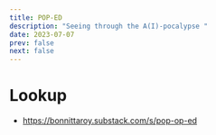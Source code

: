 ```yaml
---
title: POP-ED
description: "Seeing through the A(I)-pocalypse "
date: 2023-07-07
prev: false
next: false
---
```


# Lookup

- https://bonnittaroy.substack.com/s/pop-op-ed
